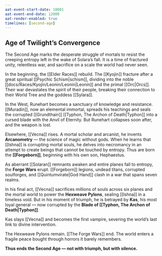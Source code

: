 ```yaml
---
aat-event-start-date: 10001
aat-event-end-date: 12000
aat-render-enabled: true
timelines: [second-age]
---
```


## Age of Twilight’s Convergence

The Second Age marks the desperate struggle of mortals to resist the creeping entropy left in the wake of Solara’s fall. It is a time of fractured unity, relentless war, and sacrifice on a scale the world had never seen.

In the beginning, the [[Elder Races]] rebuild. The [[Kyojin]] fracture after a great spiritual [[Psychic Schism|schism]], dividing into the noble [[docs/Races/Kyojin/Leonin/Leonin|Leonin]] and the primal [[Orc|Orcs]]. Their war devastates the spirit of their people, breaking their connection to their World Tree and the goddess [[Sylara]].

In the West, Runehart becomes a sanctuary of knowledge and resistance. [[Muradin]], now an elemental immortal, spreads his teachings and seals the corrupted [[Grundthain]] [[Typhon, The Archon of Death|Typhon]] into a cursed blade with the Anvil of Eternity. But Runehart collapses soon after, and the weapon is lost.

Elsewhere, [[Vecna]] rises. A mortal scholar and arcanist, he invents **Arcanometry** — the science of magic without gods. When he learns that [[Ishna]] is corrupting mortal souls, he delves into necromancy in an attempt to create beings that cannot be touched by entropy. Thus are born the **[[Forgeborn]]**, beginning with his own son, Hephaestus.

As aberrant [[Solaran]] remnants awaken and entire planes fall to entropy, the **Forge Wars** erupt. [[Forgeborn]] legions, undead titans, corrupted soulforges, and [[Quintumvirate|God Hand]] clash in a war that spans seven realms.

In his final act, [[Vecna]] sacrifices millions of souls across six planes and the mortal world to power the **Hexweave Pylons**, sealing [[Ishna]] in a timeless void. But in his moment of triumph, he is betrayed by **Kas**, his most loyal general — now corrupted by the **Blade of [[Typhon, The Archon of Death|Typhon]]**.

Kas slays [[Vecna]] and becomes the first vampire, severing the world’s last link to divine intervention.

The Hexweave Pylons remain. [[The Forge Wars]] end. The world enters a fragile peace bought through horrors it barely remembers.

**Thus ends the Second Age — not with triumph, but with silence.**
